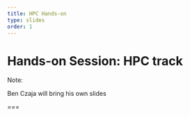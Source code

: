 ```yaml
---
title: HPC Hands-on
type: slides
order: 1
---
```


<!-- .slide: data-state="title" -->

# Hands-on Session: HPC track

Note:

Ben Czaja will bring his own slides

===
